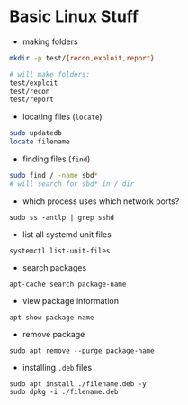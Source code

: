 # Basic Linux Stuff

- making folders

```bash
mkdir -p test/{recon,exploit,report}

# will make folders:
test/exploit
test/recon
test/report
```

- locating files (`locate`)

```bash
sudo updatedb
locate filename
```

- finding files (`find`)

```bash
sudo find / -name sbd*
# will search for sbd* in / dir
```

- which process uses which network ports?

```
sudo ss -antlp | grep sshd
```

- list all systemd unit files

```
systemctl list-unit-files
```

- search packages

```
apt-cache search package-name
```

- view package information

```
apt show package-name
```

- remove package

```
sudo apt remove --purge package-name
```

- installing `.deb` files

```
sudo apt install ./filename.deb -y
sudo dpkg -i ./filename.deb
```

